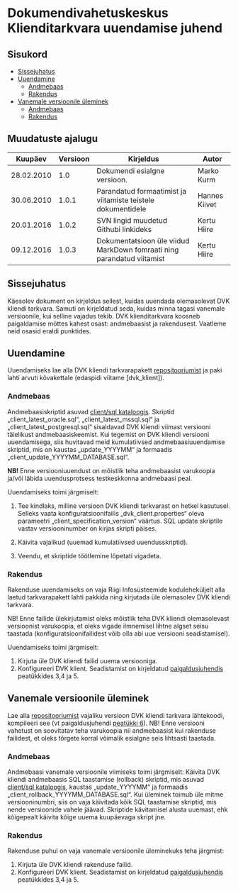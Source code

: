 # Dokumendivahetuskeskus Klienditarkvara uuendamise juhend

## Sisukord

- [Sissejuhatus](#sissejuhatus)
- [Uuendamine](#uuendamine)
   * [Andmebaas](#andmebaas)
   * [Rakendus](#rakendus)
- [Vanemale versioonile üleminek](#rollback)
   * [Andmebaas](#rollback-baas)
   * [Rakendus](#rollback-rakendus)


## Muudatuste ajalugu


| Kuupäev | Versioon | Kirjeldus | Autor |
| --- | --- | --- | --- |
| 28.02.2010 | 1.0 | Dokumendi esialgne versioon. | Marko Kurm |
| 30.06.2010 | 1.0.1 | Parandatud formaatimist ja viitamiste teistele dokumentidele | Hannes Kiivet |
| 20.01.2016 | 1.0.2 | SVN lingid muudetud Githubi linkideks  | Kertu Hiire |
| 09.12.2016 | 1.0.3 | Dokumentatsioon üle viidud MarkDown fomraati ning parandatud viitamist | Kertu Hiire |


## Sissejuhatus

Käesolev dokument on kirjeldus sellest, kuidas uuendada olemasolevat DVK kliendi tarkvara. Samuti on kirjeldatud seda, kuidas minna tagasi vanemale versioonile, kui selline vajadus tekib. DVK klienditarkvara koosneb paigaldamise mõttes kahest osast: andmebaasist ja rakendusest. Vaatleme neid osasid eraldi punktides.

## Uuendamine

Uuendamiseks lae alla DVK kliendi tarkvarapakett [repositooriumist](https://github.com/e-gov/DVK) ja paki lahti arvuti kõvakettale (edaspidi viitame [dvk_klient]).

### Andmebaas

Andmebaasiskriptid asuvad [client/sql kataloogis](https://github.com/e-gov/DVK/tree/master/client/sql). Skriptid „client_latest_oracle.sql“, „client_latest_mssql.sql“ ja „client_latest_postgresql.sql“ sisaldavad DVK kliendi viimast versiooni täielikust andmebaasiskeemist.
Kui tegemist on DVK kliendi versiooni uuendamisega, siis huvitavad meid kumulatiivsed andmebaasiuuendamise skriptid, mis on kaustas „update_YYYYMM“ ja formaadis „client_update_YYYYMM_DATABASE.sql“.

**NB!** Enne versiooniuuendust on mõistlik teha andmebaasist varukoopia ja/või läbida uuendusprotsess testkeskkonna andmebaasi peal.

Uuendamiseks toimi järgmiselt:

1. Tee kindlaks, milline versioon DVK kliendi tarkvarast on hetkel kasutusel. Selleks vaata konfiguratsioonifailis „dvk_client.properties“ oleva parameetri „client_specification_version“ väärtus. SQL update skriptile vastav versiooninumber on kirjas skripti päises.

2. Käivita vajalikud (uuemad kumulatiivsed uuendusskriptid).

3. Veendu, et skriptide töötlemine lõpetati vigadeta.

### Rakendus

Rakenduse uuendamiseks on vaja Riigi Infosüsteemide koduleheküljelt alla laetud tarkvarapakett lahti pakkida ning kirjutada üle olemasolev DVK kliendi tarkvara.

NB! Enne failide ülekirjutamist oleks mõistlik teha DVK kliendi olemasolevast versioonist varukoopia, et oleks vigade ilmnemisel lihtne algset seisu taastada (konfiguratsioonifailidest võib olla abi uue versiooni seadistamisel).

Uuendamiseks toimi järgmiselt:

1. Kirjuta üle DVK kliendi failid uuema versiooniga.
2. Konfigureeri DVK klient. Seadistamist on kirjeldatud [paigaldusjuhendis](dvk_klient_paigaldusjuhend.md) peatükkides 3,4 ja 5.

<a name="rollback"></a>
## Vanemale versioonile üleminek

Lae alla [repositooriumist](https://github.com/e-gov/DVK) vajaliku versioon DVK kliendi tarkvara lähtekoodi, kompileeri see (vt paigaldusjuhendi [peatükki 6](dvk_klient_paigaldusjuhend.md#rakenduse-ehitamine)).
NB! Enne versiooni vahetust on soovitatav teha varukoopia nii andmebaasist kui rakenduse failidest, et oleks tõrgete korral võimalik esialgne seis lihtsasti taastada.


<a name="rollback-baas"></a>
### Andmebaas

Andmebaasi vanemale versioonile viimiseks toimi järgmiselt:
Käivita DVK kliendi andmebaasis SQL taastamise (rollback) skriptid, mis asuvad [client/sql kataloogis](https://github.com/e-gov/DVK/tree/master/client/sql), kaustas „update_YYYYMM“ ja formaadis „client_rollback_YYYYMM_DATABASE.sql“. Kui üleminek toimub üle mitme versiooninumbri, siis on vaja käivitada kõik SQL taastamise skriptid, mis nende versioonide vahele jäävad. Skriptide kävitamisel alusta uuemast, ehk kõigepealt käivita kõige uuema kuupäevaga skript jne.

<a name="rollback-rakendus"></a>
### Rakendus

Rakenduse puhul on vaja vanemale versioonile üleminekuks teha järgmist:

1. Kirjuta üle DVK kliendi rakenduse failid.
2. Konfigureeri DVK klient. Seadistamist on kirjeldatud [paigaldusjuhendis](dvk_klient_paigaldusjuhend.md) peatükkides 3,4 ja 5.

